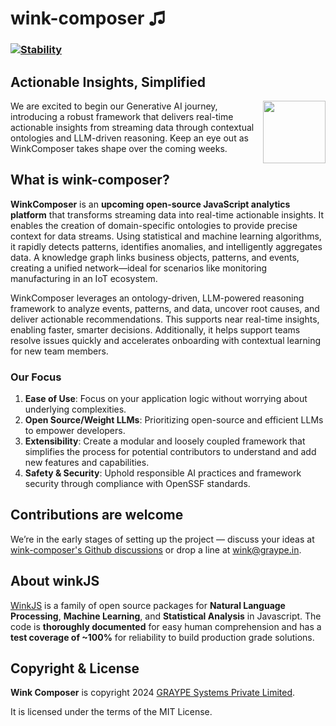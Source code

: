 # wink-composer ♫

### [![Stability](https://img.shields.io/badge/stability-1--experimental-orange.svg)](https://nodejs.org/api/documentation.html#documentation_stability_index)

## Actionable Insights, Simplified


[<img align="right" src="https://decisively.github.io/wink-logos/logo-title.png" width="100px" >](http://winkjs.org/)


We are excited to begin our Generative AI journey, introducing a robust framework that delivers real-time actionable insights from streaming data through contextual ontologies and LLM-driven reasoning. Keep an eye out as WinkComposer takes shape over the coming weeks.

## What is wink-composer?

**WinkComposer** is an **upcoming open-source JavaScript analytics platform** that transforms streaming data into real-time actionable insights. It enables the creation of domain-specific ontologies to provide precise context for data streams. Using statistical and machine learning algorithms, it rapidly detects patterns, identifies anomalies, and intelligently aggregates data. A knowledge graph links business objects, patterns, and events, creating a unified network—ideal for scenarios like monitoring manufacturing in an IoT ecosystem.

WinkComposer leverages an ontology-driven, LLM-powered reasoning framework to analyze events, patterns, and data, uncover root causes, and deliver actionable recommendations. This supports near real-time insights, enabling faster, smarter decisions. Additionally, it helps support teams resolve issues quickly and accelerates onboarding with contextual learning for new team members.
	

### Our Focus
1. **Ease of Use**: Focus on your application logic without worrying about underlying complexities.
1. **Open Source/Weight LLMs**: Prioritizing open-source and efficient LLMs to empower developers.
2. **Extensibility**: Create a modular and loosely coupled framework that simplifies the process for potential contributors to understand and add new features and capabilities.
3. **Safety & Security**: Uphold responsible AI practices and framework security through compliance with OpenSSF standards.

## Contributions are welcome
We’re in the early stages of setting up the project — discuss your ideas at [wink-composer's Github discussions](https://github.com/winkjs/wink-composer/discussions) or drop a line at wink@graype.in. 

## About winkJS
[WinkJS](https://github.com/winkjs) is a family of open source packages for **Natural Language Processing**, **Machine Learning**, and **Statistical Analysis** in Javascript. The code is **thoroughly documented** for easy human comprehension and has a **test coverage of ~100%** for reliability to build production grade solutions.

## Copyright & License

**Wink Composer** is copyright 2024 [GRAYPE Systems Private Limited](https://graype.in/).

It is licensed under the terms of the MIT License.
